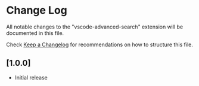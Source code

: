 # Change Log
All notable changes to the "vscode-advanced-search" extension will be documented in this file.

Check [Keep a Changelog](http://keepachangelog.com/) for recommendations on how to structure this file.

## [1.0.0]
- Initial release